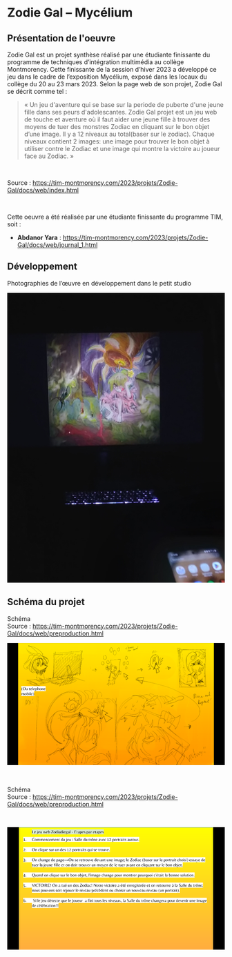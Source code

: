 # Zodie Gal – Mycélium #

## Présentation de l'oeuvre ##

Zodie Gal est un projet synthèse réalisé par une étudiante finissante du programme de techniques d’intégration multimédia au collège Montmorency. Cette finissante de la session d’hiver 2023 a développé ce jeu dans le cadre de l’exposition Mycélium, exposé dans les locaux du collège du 20 au 23 mars 2023. Selon la page web de son projet, Zodie Gal se décrit comme tel :

> « Un jeu d'aventure qui se base sur la periode de puberte d'une jeune fille dans ses peurs d'adolescantes. Zodie Gal projet est un jeu web de touche et aventure où il faut aider une jeune fille à trouver des moyens de tuer des monstres Zodiac en cliquant sur le bon objet d’une image. Il y a 12 niveaux au total(baser sur le zodiac). Chaque niveaux contient 2 images: une image pour trouver le bon objet à utiliser contre le Zodiac et une image qui montre la victoire au joueur face au Zodiac. »
<br>

Source : https://tim-montmorency.com/2023/projets/Zodie-Gal/docs/web/index.html

<br>

Cette oeuvre a été réalisée par une étudiante finissante du programme TIM, soit : 
<br>
* **Abdanor Yara** :
https://tim-montmorency.com/2023/projets/Zodie-Gal/docs/web/journal_1.html
## Développement ##
Photographies de l’œuvre en développement dans le petit studio
<br>

![photo_1](medias/Mycelium_Zodie-Gal_jeu.jpg)
## Schéma du projet ##

Schéma
<br>
Source : https://tim-montmorency.com/2023/projets/Zodie-Gal/docs/web/preproduction.html
<br>

![schema_1](medias/Mycelium_Zodie-Gal_schema_01.png)

<br>

Schéma
<br>
Source : https://tim-montmorency.com/2023/projets/Zodie-Gal/docs/web/preproduction.html

<br>

![schema_2](medias/Mycelium_Zodie-Gal_schema_02.png)

